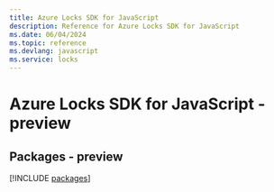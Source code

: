 ```yaml
---
title: Azure Locks SDK for JavaScript
description: Reference for Azure Locks SDK for JavaScript
ms.date: 06/04/2024
ms.topic: reference
ms.devlang: javascript
ms.service: locks
---
```

# Azure Locks SDK for JavaScript - preview
## Packages - preview
[!INCLUDE [packages](locks-index.md)]